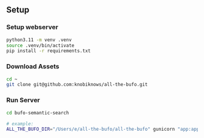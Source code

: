 ## Setup

### Setup webserver

```sh
python3.11 -m venv .venv
source .venv/bin/activate
pip install -r requirements.txt
```

### Download Assets

```sh
cd ~
git clone git@github.com:knobiknows/all-the-bufo.git
```

### Run Server

```sh
cd bufo-semantic-search

# example:
ALL_THE_BUFO_DIR="/Users/e/all-the-bufo/all-the-bufo" gunicorn "app:app"
```
